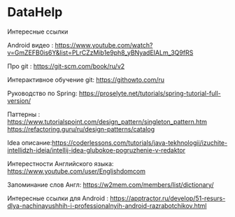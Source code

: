 # DataHelp
Интересные ссылки

Android видео : https://www.youtube.com/watch?v=GmZEFB0is6Y&list=PLrCZzMib1e9ph8_yBNyadEIALm_3Q9fRS

Про git : https://git-scm.com/book/ru/v2

Интерактивное обучение git: https://githowto.com/ru

Руководство по Spring: https://proselyte.net/tutorials/spring-tutorial-full-version/

Паттерны : https://www.tutorialspoint.com/design_pattern/singleton_pattern.htm
           https://refactoring.guru/ru/design-patterns/catalog

Idea описание:https://coderlessons.com/tutorials/java-tekhnologii/izuchite-intellidzh-ideia/intellij-idea-glubokoe-pogruzhenie-v-redaktor

Интерестности Английского языка: https://www.youtube.com/user/Englishdomcom

Запоминание слов Англ: https://w2mem.com/members/list/dictionary/

Интересные ссылки для Android : https://apptractor.ru/develop/51-resurs-dlya-nachinayushhih-i-professionalnyih-android-razrabotchikov.html
